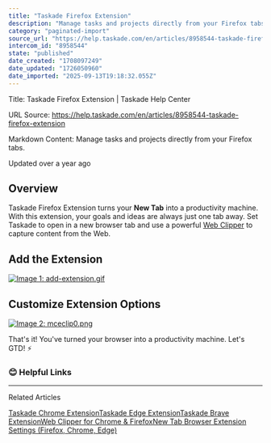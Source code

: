 ```yaml
---
title: "Taskade Firefox Extension"
description: "Manage tasks and projects directly from your Firefox tabs."
category: "paginated-import"
source_url: "https://help.taskade.com/en/articles/8958544-taskade-firefox-extension"
intercom_id: "8958544"
state: "published"
date_created: "1708097249"
date_updated: "1726050960"
date_imported: "2025-09-13T19:18:32.055Z"
---
```


Title: Taskade Firefox Extension | Taskade Help Center

URL Source: https://help.taskade.com/en/articles/8958544-taskade-firefox-extension

Markdown Content:
Manage tasks and projects directly from your Firefox tabs.

Updated over a year ago

**Overview**
------------

Taskade Firefox Extension turns your **New Tab** into a productivity machine. With this extension, your goals and ideas are always just one tab away. Set Taskade to open in a new browser tab and use a powerful [Web Clipper](https://intercom.help/taskade/en/articles/8958548) to capture content from the Web.

**Add the Extension**
---------------------

[![Image 1: add-extension.gif](https://taskade.intercom-attachments-7.com/i/o/965379087/818390a561015b204b15298f/360056499694?expires=1757792700&signature=067c5aec60ab625533320b8c8c0353f2535648241f95771084b73010e576ef93&req=fSYiFc53nYlYFb4f3HP0gGZY6ByzFuMt4YC4EOYI4WZhfHIC3L9b6%2Ftpu%2BW%2F%0A6ZKL5iM4WNmybMyLig%3D%3D%0A)](https://taskade.intercom-attachments-7.com/i/o/965379087/818390a561015b204b15298f/360056499694?expires=1757792700&signature=067c5aec60ab625533320b8c8c0353f2535648241f95771084b73010e576ef93&req=fSYiFc53nYlYFb4f3HP0gGZY6ByzFuMt4YC4EOYI4WZhfHIC3L9b6%2Ftpu%2BW%2F%0A6ZKL5iM4WNmybMyLig%3D%3D%0A)

**Customize Extension Options**
-------------------------------

[![Image 2: mceclip0.png](https://taskade.intercom-attachments-7.com/i/o/965379088/a2210085ab5efd57c80ee617/24923954060947?expires=1757792700&signature=94693b016d6be2696f7cfbd6c6e0facf5cf90063d74c809c9c313d5892bbe088&req=fSYiFc53nYlXFb4f3HP0gEBYStexfKH%2FAEb1aYkargcqmghubHNWqJCuY8mK%0ArLaDhi0oAyqDAGJ1Uw%3D%3D%0A)](https://taskade.intercom-attachments-7.com/i/o/965379088/a2210085ab5efd57c80ee617/24923954060947?expires=1757792700&signature=94693b016d6be2696f7cfbd6c6e0facf5cf90063d74c809c9c313d5892bbe088&req=fSYiFc53nYlXFb4f3HP0gEBYStexfKH%2FAEb1aYkargcqmghubHNWqJCuY8mK%0ArLaDhi0oAyqDAGJ1Uw%3D%3D%0A)

That's it! You've turned your browser into a productivity machine. Let's GTD! ⚡️

### **😊 Helpful Links**

* * *

Related Articles

[Taskade Chrome Extension](https://help.taskade.com/en/articles/8958543-taskade-chrome-extension)[Taskade Edge Extension](https://help.taskade.com/en/articles/8958545-taskade-edge-extension)[Taskade Brave Extension](https://help.taskade.com/en/articles/8958546-taskade-brave-extension)[Web Clipper for Chrome & Firefox](https://help.taskade.com/en/articles/8958548-web-clipper-for-chrome-firefox)[New Tab Browser Extension Settings (Firefox, Chrome, Edge)](https://help.taskade.com/en/articles/8958549-new-tab-browser-extension-settings-firefox-chrome-edge)
